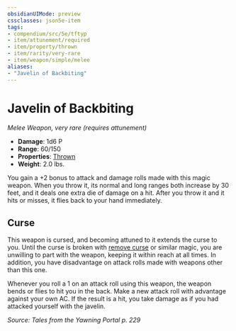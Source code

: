 ```yaml
---
obsidianUIMode: preview
cssclasses: json5e-item
tags:
- compendium/src/5e/tftyp
- item/attunement/required
- item/property/thrown
- item/rarity/very-rare
- item/weapon/simple/melee
aliases: 
- "Javelin of Backbiting"
---
```

# Javelin of Backbiting
*Melee Weapon, very rare (requires attunement)*  

- **Damage**: 1d6 P
- **Range**: 60/150
- **Properties**: [Thrown](_item-properties.md#Thrown)
- **Weight**: 2.0 lbs.

You gain a +2 bonus to attack and damage rolls made with this magic weapon. When you throw it, its normal and long ranges both increase by 30 feet, and it deals one extra die of damage on a hit. After you throw it and it hits or misses, it flies back to your hand immediately.

## Curse

This weapon is cursed, and becoming attuned to it extends the curse to you. Until the curse is broken with [remove curse](compendium/spells/remove-curse.md) or similar magic, you are unwilling to part with the weapon, keeping it within reach at all times. In addition, you have disadvantage on attack rolls made with weapons other than this one.

Whenever you roll a 1 on an attack roll using this weapon, the weapon bends or flies to hit you in the back. Make a new attack roll with advantage against your own AC. If the result is a hit, you take damage as if you had attacked yourself with the javelin.

*Source: Tales from the Yawning Portal p. 229*
